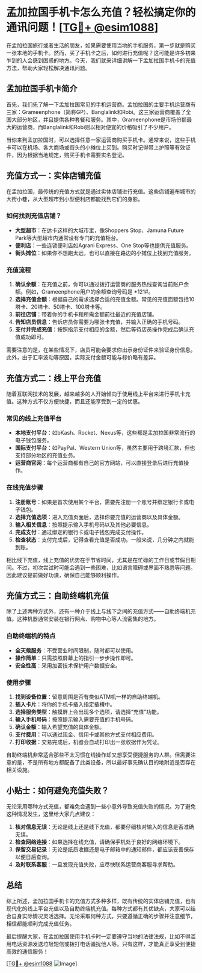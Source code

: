 # 孟加拉国手机卡怎么充值？轻松搞定你的通讯问题！[[TG💪+ @esim1088](https://t.me/s/esim1088)]

在孟加拉国旅行或者生活的朋友，如果需要使用当地的手机服务，第一步就是购买一张本地的手机卡。然而，买了手机卡之后，如何进行充值呢？这可能是许多初来乍到的人会感到困惑的地方。今天，我们就来详细讲解一下孟加拉国手机卡的充值方法，帮助大家轻松解决通讯问题。

## 孟加拉国手机卡简介

首先，我们先了解一下孟加拉国常见的手机运营商。孟加拉国的主要手机运营商有三家：Grameenphone（简称GP）、Banglalink和Robi。这三家运营商覆盖了全国大部分地区，并且提供各种套餐和服务。其中，Grameenphone是市场份额最大的运营商，而Banglalink和Robi则以相对便宜的价格吸引了不少用户。

当你来到孟加拉国时，可以选择任意一家运营商购买手机卡。通常来说，这些手机卡可以在机场、各大商场或街头的小摊位上买到。购买时记得带上护照等有效证件，因为根据当地规定，购买手机卡需要实名登记。

## 充值方式一：实体店铺充值

在孟加拉国，最传统的充值方式就是通过实体店铺进行充值。这些店铺遍布城市的大街小巷，从大型超市到小型便利店都能找到它们的身影。

### 如何找到充值店铺？

- **大型超市**：在达卡这样的大城市里，像Shoppers Stop、Jamuna Future Park等大型超市内通常设有专门的充值柜台。
- **便利店**：一些连锁便利店如Agrani Express、One Stop等也提供充值服务。
- **街头摊位**：如果你不想跑太远，也可以直接在路边的小摊位上找到充值服务。

### 充值流程

1. **确认余额**：在充值之前，你可以通过拨打运营商的服务热线查询当前账户余额。例如，Grameenphone用户的余额查询号码是 *121#。
2. **选择充值金额**：根据自己的需求选择合适的充值金额。常见的充值面额包括10塔卡、20塔卡、50塔卡、100塔卡等。
3. **前往店铺**：带着你的手机卡和所需金额前往最近的充值店铺。
4. **告知店员信息**：告诉店员你需要为哪张卡充值，并输入正确的手机号码。
5. **支付并完成充值**：按照指示支付相应的金额，然后等待店员操作完成后确认充值成功即可。

需要注意的是，在某些情况下，店员可能会要求你出示身份证件来验证身份信息。此外，由于汇率波动等原因，实际支付金额可能与标价略有差异。

## 充值方式二：线上平台充值

随着互联网技术的发展，越来越多的人开始倾向于使用线上平台来进行手机卡充值。这种方式不仅方便快捷，而且还能享受到一定的优惠。

### 常见的线上充值平台

- **本地支付平台**：如bKash、Rocket、Nexus等，这些都是孟加拉国非常流行的电子钱包服务。
- **国际支付平台**：如PayPal、Western Union等，虽然主要用于跨境汇款，但也支持部分地区的充值业务。
- **运营商官网**：每个运营商都有自己的官方网站，可以直接登录后进行充值操作。

### 在线充值步骤

1. **注册账号**：如果是首次使用某个平台，需要先注册一个账号并绑定银行卡或电子钱包。
2. **选择充值选项**：进入充值页面后，选择你要充值的运营商以及具体金额。
3. **输入相关信息**：按照提示输入手机号码以及其他必要信息。
4. **完成支付**：通过绑定的银行卡或电子钱包完成支付操作。
5. **检查状态**：支付完成后，记得查看充值是否成功。一般来说，几分钟之内就能到账。

相比线下充值，线上充值的优势在于节省时间，尤其是在忙碌的工作日或节假日期间。不过，初次尝试时可能会遇到一些困难，比如语言障碍或界面不熟悉等问题。因此建议提前做好功课，确保自己能够顺利操作。

## 充值方式三：自助终端机充值

除了上述两种方式外，还有一种介于线上与线下之间的充值方式——自助终端机充值。这种机器通常安装在银行网点、购物中心等人流密集的地方。

### 自助终端机的特点

- **全天候服务**：不受营业时间限制，随时都可以使用。
- **操作简单**：只需按照屏幕上的指引一步步操作即可。
- **安全性高**：采用加密技术保护用户数据安全。

### 使用步骤

1. **找到设备位置**：留意周围是否有类似ATM机一样的自助终端机。
2. **插入卡片**：将你的手机卡插入指定插槽中。
3. **选择服务类型**：触摸屏上会出现多个选项，请选择“充值”功能。
4. **输入手机号码**：按照提示输入需要充值的手机号码。
5. **确认金额**：输入希望充值的具体金额。
6. **支付费用**：可以通过现金、信用卡或其他方式支付相应费用。
7. **打印收据**：交易完成后，机器会自动打印出一张收据作为凭证。

自助终端机非常适合那些不太习惯在线操作却又想享受便捷服务的人群。但需要注意的是，不是所有地方都配备了此类设备，所以最好事先确认目的地附近是否存在相关设施。

## 小贴士：如何避免充值失败？

无论采用哪种方式充值，都难免会遇到一些小意外导致充值失败的情况。为了避免这种情况发生，这里给大家几点建议：

1. **核对信息无误**：无论是线上还是线下充值，都要仔细核对输入的信息是否准确无误。
2. **检查网络连接**：如果选择在线充值，请确保手机处于良好的网络环境下。
3. **保留交易记录**：无论是纸质收据还是电子邮箱中的通知邮件，都应该妥善保存以便日后查询。
4. **及时联系客服**：一旦发现充值失败，应尽快联系运营商客服寻求帮助。

## 总结

综上所述，孟加拉国手机卡的充值方式多种多样，既有传统的实体店铺充值，也有现代化的线上平台充值以及自助终端机充值。每种方式都有其优缺点，大家可以结合自身实际情况灵活选择。无论采取何种方式，只要遵循正确的步骤并注意细节，相信都能顺利完成充值任务。

最后提醒大家，在孟加拉国使用手机卡时一定要遵守当地的法律法规，比如不得滥用电话资源发送垃圾短信或拨打电话骚扰他人等。只有这样，才能真正享受到便捷高效的通信服务！

[[TG💪+ @esim1088](https://t.me/s/esim1088) ![Image](https://i.postimg.cc/4NQfJmqS/Snipaste-2025-05-13-00-14-12.png)]
